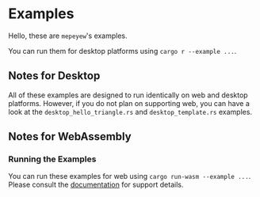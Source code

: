 # Examples

Hello, these are `mepeyew`'s examples.

You can run them for desktop platforms using `cargo r --example ...`.

## Notes for Desktop

All of these examples are designed to run identically on web and desktop platforms.
However, if you do not plan on supporting web, you can have a look at the
`desktop_hello_triangle.rs` and `desktop_template.rs` examples.

## Notes for WebAssembly

### Running the Examples

You can run these examples for web using `cargo run-wasm --example ...`.
Please consult the [documentation](https://docs.rs/mepeyew) for support details.
